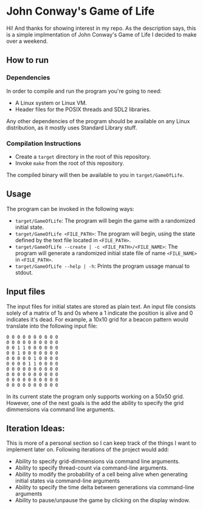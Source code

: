 # John Conway's Game of Life

Hi! And thanks for showing interest in my repo. As the description says, this is a simple implmentation of 
John Conway's Game of Life I decided to make over a weekend.

## How to run

### Dependencies

In order to compile and run the program you're going to need:

* A Linux system or Linux VM.
* Header files for the POSIX threads and SDL2 libraries.

Any other dependencies of the program should be available on any Linux distribution, as it mostly uses Standard Library stuff.

### Compilation Instructions

* Create a `target` directory in the root of this repository.
* Invoke `make` from the root of this repository.

The compiled binary will then be available to you in `target/GameOfLife`.

## Usage

The program can be invoked in the following ways:

* `target/GameOfLife`: The program will begin the game with a randomized initial state.
* `target/GameOfLife <FILE_PATH>`: The program will begin, using the state defined by the text file located in `<FILE_PATH>`.
* `target/GameOfLife --create | -c <FILE_PATH>/<FILE_NAME>`: The program will generate a randomized initial state file of name `<FILE_NAME>` in `<FILE_PATH>`. 
* `target/GameOfLife --help | -h`: Prints the program ussage manual to stdout.

## Input files

The input files for initial states are stored as plain text. An input file consists solely of a matrix of 1s and 0s where a 1 indicate the position is alive and 0 
indicates it's dead. For example, a 10x10 grid for a beacon pattern would translate into the following input file:

```
0 0 0 0 0 0 0 0 0 0
0 0 0 0 0 0 0 0 0 0
0 0 1 1 0 0 0 0 0 0
0 0 1 0 0 0 0 0 0 0
0 0 0 0 0 1 0 0 0 0
0 0 0 0 1 1 0 0 0 0
0 0 0 0 0 0 0 0 0 0
0 0 0 0 0 0 0 0 0 0
0 0 0 0 0 0 0 0 0 0
0 0 0 0 0 0 0 0 0 0
```

In its current state the program only supports working on a 50x50 grid. However, one of the next goals is the add the ability to specify the grid dimmensions via command line arguments.

## Iteration Ideas:

This is more of a personal section so I can keep track of the things I want to implement later on. Following iterations of the project would add:

* Ability to specify grid-dimmensions via command line arguments.
* Ability to specify thread-count via command-line arguments.
* Ability to modify the probability of a cell being alive when generating initial states via command-line arguments
* Ability to specify the time delta between generations via command-line arguments
* Ability to pause/unpause the game by clicking on the display window.